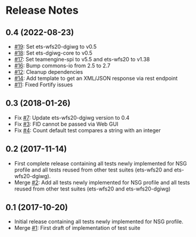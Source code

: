# Release Notes

## 0.4 (2022-08-23)

* [#19](https://github.com/opengeospatial/ets-wfs20-nsg10/pull/19): Set ets-wfs20-dgiwg to v0.5
* [#18](https://github.com/opengeospatial/ets-wfs20-nsg10/pull/18): Set ets-dgiwg-core to v0.5
* [#17](https://github.com/opengeospatial/ets-wfs20-nsg10/pull/17): Set teamengine-spi to v5.5 and ets-wfs20 to v1.38
* [#16](https://github.com/opengeospatial/ets-wfs20-nsg10/pull/16): Bump commons-io from 2.5 to 2.7
* [#12](https://github.com/opengeospatial/ets-wfs20-nsg10/issues/12): Cleanup dependencies
* [#14](https://github.com/opengeospatial/ets-wfs20-nsg10/issues/14): Add template to get an XML/JSON response via rest endpoint
* [#11](https://github.com/opengeospatial/ets-wfs20-nsg10/pull/11): Fixed Fortify issues

## 0.3 (2018-01-26)

* Fix [#7](https://github.com/opengeospatial/ets-wfs20-nsg/issues/7): Update ets-wfs20-dgiwg version to 0.4
* Fix [#3](https://github.com/opengeospatial/ets-wfs20-nsg/issues/3): FID cannot be passed via Web GUI
* Fix [#4](https://github.com/opengeospatial/ets-wfs20-nsg/issues/4): Count default test compares a string with an integer

## 0.2 (2017-11-14)

* First complete release containing all tests newly implemented for NSG profile and all tests reused from other test suites (ets-wfs20 and ets-wfs20-dgiwg).
* Merge [#2](https://github.com/opengeospatial/ets-wfs20-nsg/pull/2): Add all tests newly implemented for NSG profile and all tests reused from other test suites (ets-wfs20 and ets-wfs20-dgiwg)

## 0.1 (2017-10-20)

* Initial release containing all tests newly implemented for NSG profile.
* Merge [#1](https://github.com/opengeospatial/ets-wfs20-nsg/pull/1): First draft of implementation of test suite
